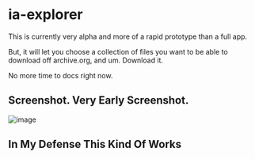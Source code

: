 # ia-explorer

This is currently very alpha and more of a rapid prototype than a full app.

But, it will let you choose a collection of files you want to be able to download off archive.org, and um. Download it.

No more time to docs right now.

## Screenshot. Very Early Screenshot.

![image](https://github.com/playlaughlovelearn/ia-explorer/assets/7552012/a5e6daac-d62f-4d35-8de5-1cc94353e32f)

## In My Defense This Kind Of Works

